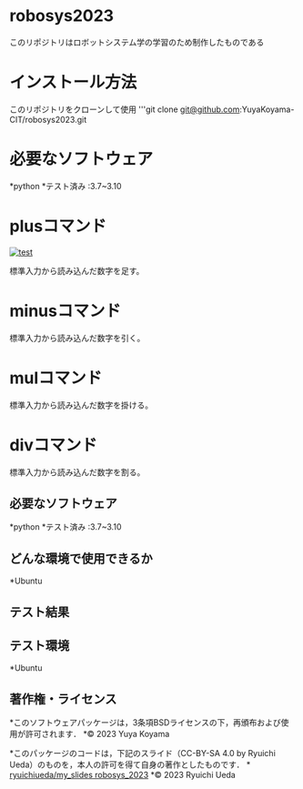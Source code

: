 # robosys2023

このリポジトリはロボットシステム学の学習のため制作したものである

# インストール方法

このリポジトリをクローンして使用
'''git clone git@github.com:YuyaKoyama-CIT/robosys2023.git

# 必要なソフトウェア
 
*python
        *テスト済み :3.7~3.10

# plusコマンド

[![test](https://github.com/YuyaKoyama-CIT/robosys2023/actions/workflows/test.yml/badge.svg)](https://github.com/YuyaKoyama-CIT/robosys2023/actions/workflows/test.yml)

標準入力から読み込んだ数字を足す。

# minusコマンド

標準入力から読み込んだ数字を引く。

# mulコマンド

標準入力から読み込んだ数字を掛ける。

# divコマンド

標準入力から読み込んだ数字を割る。

## 必要なソフトウェア

*python
	*テスト済み :3.7~3.10


## どんな環境で使用できるか
*Ubuntu
## テスト結果

## テスト環境
*Ubuntu
## 著作権・ライセンス
*このソフトウェアパッケージは，3条項BSDライセンスの下，再頒布および使用が許可されます．
  *© 2023 Yuya Koyama

  *このパッケージのコードは，下記のスライド（CC-BY-SA 4.0 by Ryuichi Ueda）のものを，本人の許可を得て自身の著作としたものです．
      * [ryuichiueda/my_slides robosys_2023](https://github.com/ryuichiueda/my_slides/tree/master/robosys_2023)
  *© 2023 Ryuichi Ueda
